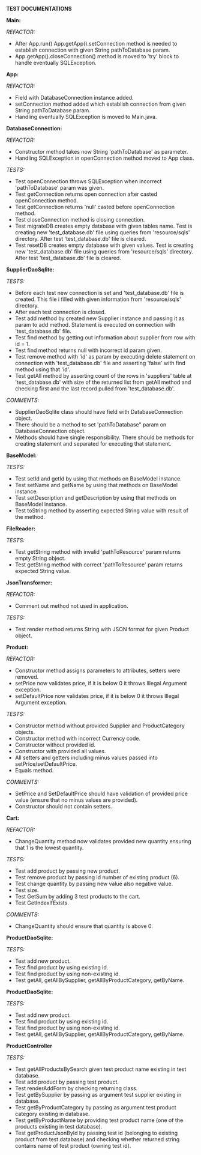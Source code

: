 **TEST DOCUMENTATIONS**


**Main:**

_REFACTOR:_

- After App.run() App.getApp().setConnection method is needed to establish connection
with given String pathToDatabase param.
- App.getApp().closeConnection() method is moved to 'try' block to handle eventually
SQLException.


**App:**

_REFACTOR:_

- Field with DatabaseConnection instance added.
- setConnection method added which establish connection from given String pathToDatabase param.
- Handling eventually SQLException is moved to Main.java.


**DatabaseConnection:**

_REFACTOR:_

- Constructor method takes now String 'pathToDatabase' as parameter.
- Handling SQLException in openConnection method moved to App class.

_TESTS:_

- Test openConnection throws SQLException when incorrect 
'pathToDatabase' param was given.
- Test getConnection returns open connection after casted openConnection method.
- Test getConnection returns 'null' casted before openConnection method.
- Test closeConnection method is closing connection.
- Test migrateDB creates empty database with given tables name. 
Test is creating new 'test_database.db' file using queries from 'resource/sqls' directory. 
After test 'test_database.db' file is cleared.
- Test resetDB creates empty database with given values. Test is creating new 
'test_database.db' file using queries from 'resource/sqls' directory. 
After test 'test_database.db' file is cleared.


**SupplierDaoSqlite:**

_TESTS:_

- Before each test new connection is set and 'test_database.db' file is created.
This file i filled with given information from 'resource/sqls' directory.
- After each test connection is closed.
- Test add method by created new Supplier instance and passing it as param to add method.
Statement is executed on connection with 'test_database.db' file.
- Test find method by getting out information about supplier from row with id = 1.
- Test find method returns null with incorrect id param given.
- Test remove method with 'id' as param by executing delete statement on connection with 'test_database.db' file
and asserting 'false' with find method using that 'id'.
- Test getAll method by asserting count of the rows in 'suppliers' table at 'test_database.db'
with size of the returned list from getAll method and checking first and the last record pulled from 'test_database.db'.

_COMMENTS:_

- SupplierDaoSqlite class should have field with DatabaseConnection object.
- There should be a method to set 'pathToDatabase" param on DatabaseConnection object.
- Methods should have single responsibility. There should be methods for creating statement
and separated for executing that statement.


**BaseModel:**

_TESTS:_

- Test setId and getId by using that methods on BaseModel instance.
- Test setName and getName by using that methods on BaseModel instance.
- Test setDescription and getDescription by using that methods on BaseModel instance.
- Test toString method by asserting expected String value with result of the method.


**FileReader:**

_TESTS:_

- Test getString method with invalid 'pathToResource' param returns empty String object.
- Test getString method with correct 'pathToResource' param returns expected String value.


**JsonTransformer:**

_REFACTOR:_

- Comment out method not used in application.

_TESTS:_

- Test render method returns String with JSON format for given Product object.


**Product:**


_REFACTOR:_

- Constructor method assigns parameters to attributes, setters were removed.
- setPrice now validates price, if it is below 0 it throws Illegal Argument exception.
- setDefaultPrice now validates price, if it is below 0 it throws Illegal Argument exception.

_TESTS:_

- Constructor method without provided Supplier and ProductCategory objects.
- Constructor method with incorrect Currency code.
- Constructor without provided id.
- Constructor with provided all values.
- All setters and getters including minus values passed into setPrice/setDefaultPrice.
- Equals method.

_COMMENTS:_
- SetPrice and SetDefaultPrice should have validation of provided price value (ensure that no minus values are provided).
- Constructor should not contain setters.


**Cart:**


_REFACTOR:_

- ChangeQuantity method now validates provided new quantity ensuring that 1 is the lowest quantity.

_TESTS:_

- Test add product by passing new product.
- Test remove product by passing id number of existing product (6).
- Test change quantity by passing new value also negative value.
- Test size.
- Test GetSum by adding 3 test products to the cart.
- Test GetIndexIfExists.

_COMMENTS:_
- ChangeQuantity should ensure that quantity is above 0. 

**ProductDaoSqlite:**

_TESTS:_

- Test add new product.
- Test find product by using existing id.
- Test find product by using non-existing id.
- Test getAll, getAllBySupplier, getAllByProductCategory, getByName.


**ProductDaoSqlite:**

_TESTS:_

- Test add new product.
- Test find product by using existing id.
- Test find product by using non-existing id.
- Test getAll, getAllBySupplier, getAllByProductCategory, getByName.


**ProductController**

_TESTS:_

- Test getAllProductsBySearch given test product name existing in test database.
- Test add product by passing test product.
- Test renderAddForm by checking returning class.
- Test getBySupplier by passing as argument test supplier existing in database.
- Test getByProductCategory by passing as argument test product category existing in database.
- Test getByProductName by providing test product name (one of the products existing in test database).
- Test getProductJsonById by passing test id (belonging to existing product from test database) and checking whether 
returned string contains name of test product (owning test id).
